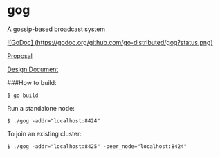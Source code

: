 gog
===

A gossip-based broadcast system

[![GoDoc] (https://godoc.org/github.com/go-distributed/gog?status.png)](https://godoc.org/github.com/go-distributed/gog)

[Proposal](https://docs.google.com/document/d/1ouAsRyMZHtBKkpv4XbAD4vDEiH1wKa2lJ7AYm6F56ME/edit?usp=sharing)

[Design Document](https://docs.google.com/document/d/189erD25i-CLiYEYWVIo9OL6MKID2RnIKbFsByrTznkA/edit?usp=sharing)

###How to build:

```shell
$ go build
```

Run a standalone node:

```shell
$ ./gog -addr="localhost:8424"
```

To join an existing cluster:

```shell
$ ./gog -addr="localhost:8425" -peer_node="localhost:8424"
```

